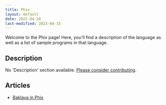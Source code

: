 ```yaml
---
title: Phix
layout: default
date: 2022-04-28
last-modified: 2023-04-15
---
```


Welcome to the Phix page! Here, you'll find a description of the language as well as a list of sample programs in that language.

## Description

No 'Description' section available. [Please consider contributing](https://github.com/TheRenegadeCoder/sample-programs-website).

## Articles

- [Baklava in Phix](https://sampleprograms.io/projects/baklava/phix)